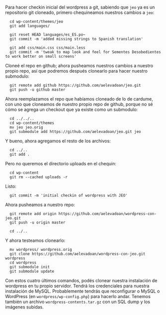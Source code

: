 Para hacer checkin inicial del wordpress a git, sabiendo que `jeo` ya
es un repositorio git cloneado, primero chequineamos nuestros cambios
a `jeo`:

      cd wp-content/themes/jeo
      git add languages/

      git reset HEAD languages/es_ES.po~
      git commit -m 'added missing strings to Spanish translation'

      git add css/main.css css/main.less
      git commit -m 'tweak to map look and feel for Sementes Desobedientes to work better on small screens'

Cloneé el repo en github; ahora pusheamos nuestros cambios a nuestro
propio repo, así que podremos después clonearlo para hacer nuestro
submodulo:

      git remote add github https://github.com/aelevadoan/jeo.git
      git push -u github master

Ahora reemplazamos el repo que habíamos cloneado de lo de cardume, con
uno que cloneamos de nuestro propio repo de github, porque no sé cómo
se agrega un checkout que ya existe como un submodulo:

      cd ../../..
      cd wp-content/themes
      mv jeo jeo.orig
      git submodule add https://github.com/aelevadoan/jeo.git jeo

Y bueno, ahora agregamos el resto de los archivos:

      cd ../..
      git add .

Pero no queremos el directorio uploads en el chequin:

      cd wp-content
      git rm --cached uploads -r

Listo:

      git commit -m 'initial checkin of wordpress with JEO'

Ahora pusheamos a nuestro repo:

      git remote add origin https://github.com/aelevadoan/wordpress-con-jeo.git
      git push -u origin master

      cd ../..

Y ahora testeamos clonearlo:

      mv wordpress/ wordpress.orig
      git clone https://github.com/aelevadoan/wordpress-con-jeo.git wordpress
      cd wordpress
      git submodule init
      git submodule update

Con estos cuatro últimos comandos, podés clonear nuestra instalación
de wordpress en tu propio servidor.  Tendrá los credenciales para
nuestra instalación de MySQL.  Probablemente tendrás que reconfigurar
o MySQL o WordPress (en `wordpress/wp-config.php`) para hacerlo andar.
Tenemos también un archivo `wordpress-contents.tar.gz` con un SQL dump
y los imágenes subidas.